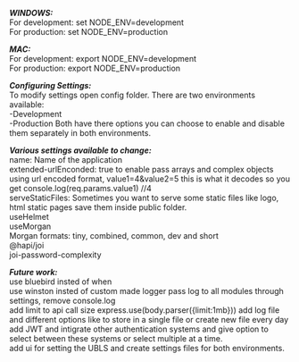 **_WINDOWS:_**  
For development: set NODE_ENV=development  
For production: set NODE_ENV=production

**_MAC:_**  
For development: export NODE_ENV=development  
For production: export NODE_ENV=production

**_Configuring Settings:_**  
To modify settings open config folder. There are two environments available:  
-Development  
-Production
Both have there options you can choose to enable and disable them separately in both environments.

**_Various settings available to change:_**  
name: Name of the application  
extended-urlEnconded: true to enable pass arrays and complex objects using url encoded format, value1=4&value2=5 this is what it decodes so you get console.log(req.params.value1) //4  
serveStaticFiles: Sometimes you want to serve some static files like logo, html static pages save them inside public folder.  
useHelmet  
useMorgan  
Morgan formats: tiny, combined, common, dev and short  
@hapi/joi  
joi-password-complexity

**_Future work:_**  
use bluebird insted of when  
use winston insted of custom made logger
pass log to all modules through settings, remove console.log  
add limit to api call size express.use(body.parser({limit:1mb}))
add log file and different options like to store in a single file or create new file every day  
add JWT and intigrate other authentication systems and give option to select between these systems or select multiple at a time.  
add ui for setting the UBLS and create settings files for both environments.
